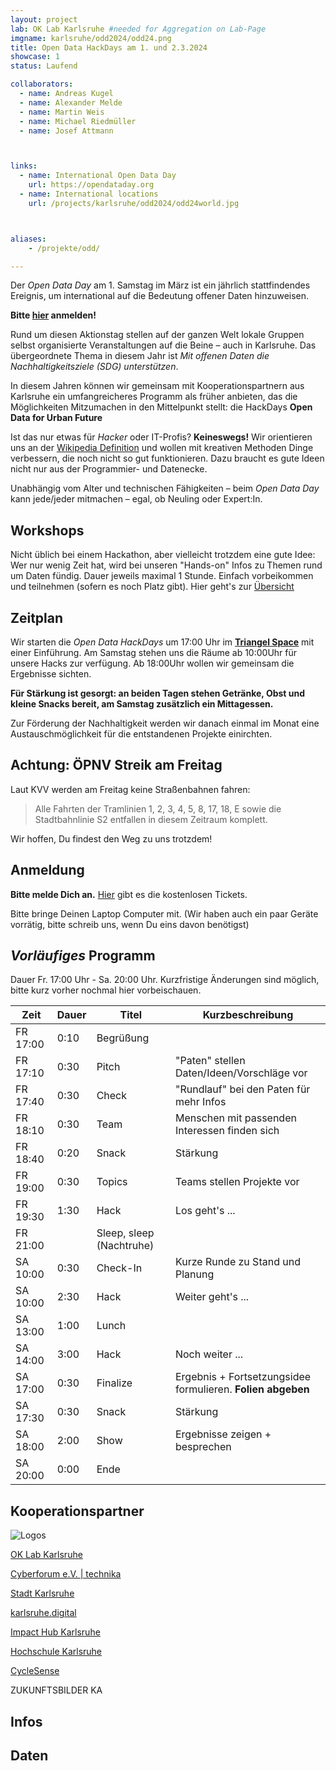 ```yaml
---
layout: project
lab: OK Lab Karlsruhe #needed for Aggregation on Lab-Page
imgname: karlsruhe/odd2024/odd24.png
title: Open Data HackDays am 1. und 2.3.2024
showcase: 1
status: Laufend

collaborators:
  - name: Andreas Kugel
  - name: Alexander Melde
  - name: Martin Weis
  - name: Michael Riedmüller
  - name: Josef Attmann



links:
  - name: International Open Data Day
    url: https://opendataday.org
  - name: International locations
    url: /projects/karlsruhe/odd2024/odd24world.jpg



aliases:
    - /projekte/odd/

---
```


Der *Open Data Day* am 1. Samstag im März ist ein jährlich stattfindendes Ereignis, um international auf die Bedeutung offener Daten hinzuweisen. 

**Bitte [hier](https://pretix.eu/digital-codes/oddka24/) anmelden!** 

<!-- 
![](/projects/karlsruhe/odd2024/odd24.png)
-->

Rund um diesen Aktionstag stellen auf der ganzen Welt lokale Gruppen selbst organisierte Veranstaltungen auf die Beine – auch in Karlsruhe.
Das übergeordnete Thema in diesem Jahr ist *Mit offenen Daten die Nachhaltigkeitsziele (SDG) unterstützen*.

In diesem Jahren können wir gemeinsam mit Kooperationspartnern aus Karlsruhe ein umfangreicheres Programm als früher anbieten, das die Möglichkeiten Mitzumachen in den Mittelpunkt stellt: die HackDays **Open Data for Urban Future**

Ist das nur etwas für *Hacker* oder IT-Profis? **Keineswegs!** Wir orientieren uns an der [Wikipedia Definition](https://de.wikipedia.org/wiki/Hack) und wollen mit kreativen Methoden Dinge verbessern, die noch nicht so gut funktionieren. Dazu braucht es gute Ideen nicht nur aus der Programmier- und Datenecke.

Unabhängig vom Alter und technischen Fähigkeiten – beim *Open Data Day* kann jede/jeder mitmachen – egal, ob Neuling oder Expert:In.

## Workshops
Nicht üblich bei einem Hackathon, aber vielleicht trotzdem eine gute Idee: Wer nur wenig Zeit hat, wird bei unseren "Hands-on" Infos zu Themen rund um Daten fündig. Dauer jeweils maximal 1 Stunde. Einfach vorbeikommen und teilnehmen (sofern es noch Platz gibt). Hier geht's zur [Übersicht](/odd24-workshops/)

## Zeitplan

Wir starten die *Open Data HackDays* um 17:00 Uhr im **[Triangel Space](https://www.triangel.space/)** mit einer Einführung. Am Samstag stehen uns die Räume ab 10:00Uhr für unsere Hacks zur verfügung. Ab 18:00Uhr wollen wir gemeinsam die Ergebnisse sichten.

**Für Stärkung ist gesorgt: an beiden Tagen stehen Getränke, Obst und kleine Snacks bereit, am Samstag zusätzlich ein Mittagessen.**

Zur Förderung der Nachhaltigkeit werden wir danach einmal im Monat eine Austauschmöglichkeit für die entstandenen Projekte einirchten.

<!-- 
![](/projects/karlsruhe/odd2024/odd24-wide.png)
-->


## Achtung: ÖPNV Streik am Freitag
Laut KVV werden am Freitag keine Straßenbahnen fahren:
> Alle Fahrten der Tramlinien 1, 2, 3, 4, 5, 8, 17, 18, E sowie die Stadtbahnlinie S2 entfallen in diesem Zeitraum komplett.

Wir hoffen, Du findest den Weg zu uns trotzdem!

## Anmeldung

**Bitte melde Dich an.** [Hier](https://pretix.eu/digital-codes/oddka24/) gibt es die kostenlosen Tickets. 

Bitte bringe Deinen Laptop Computer mit. (Wir haben auch ein paar Geräte vorrätig, bitte schreib uns, wenn Du eins davon benötigst)

## *Vorläufiges* Programm
Dauer Fr. 17:00 Uhr - Sa. 20:00 Uhr. Kurzfristige Änderungen sind möglich, bitte kurz vorher nochmal hier vorbeischauen.
 
| Zeit      | Dauer | Titel      | Kurzbeschreibung |
| ----------- | ----------- | ----------- | ----------- |
|FR 17:00|0:10|Begrüßung | |
|FR 17:10|0:30| Pitch  | "Paten" stellen Daten/Ideen/Vorschläge vor |
|FR 17:40|0:30| Check | "Rundlauf" bei den Paten für mehr Infos  |
|FR 18:10|0:30| Team | Menschen mit passenden Interessen finden sich |
|FR 18:40|0:20| Snack | Stärkung |
|FR 19:00|0:30| Topics | Teams stellen Projekte vor |
|FR 19:30|1:30| Hack | Los geht's ... |
|FR 21:00|| Sleep, sleep (Nachtruhe) |||
|SA 10:00|0:30| Check-In | Kurze Runde zu Stand und Planung |
|SA 10:00|2:30| Hack | Weiter geht's ...|
|SA 13:00|1:00| Lunch |||
|SA 14:00|3:00| Hack  | Noch weiter ... |
|SA 17:00|0:30| Finalize  | Ergebnis + Fortsetzungsidee formulieren. **Folien abgeben** |
|SA 17:30|0:30| Snack | Stärkung |
|SA 18:00|2:00| Show  | Ergebnisse zeigen + besprechen |
|SA 20:00|0:00| Ende  |  |


## Kooperationspartner

![Logos](/projects/karlsruhe/odd2024/odd24coop.png)

[OK Lab Karlsruhe](https://ok-lab-karlsruhe.de)

<!-- 
-->

[Cyberforum e.V. | technika](https://www.cyberforum.de/)

[Stadt Karlsruhe](https://www.karlsruhe.de)

[karlsruhe.digital](https://karlsruhe.digital/)

[Impact Hub Karlsruhe](https://karlsruhe.impacthub.net)

[Hochschule Karlsruhe](https://www.h-ka.de/)

[CycleSense](https://cyclesense.de/)

ZUKUNFTSBILDER KA


## Infos


## Daten


